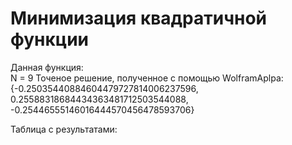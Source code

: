 # Минимизация квадратичной функции

Данная функция:  
N = 9
Точеное решение, полученное  с помощью WolframAplpa:
{-0.25035440884604479727814006237596, 0.25588318684434363481712503544088, -0.25446555146016444570456478593706}

Таблица с результатами:

 
